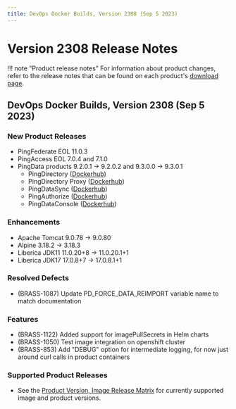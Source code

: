 ```yaml
---
title: DevOps Docker Builds, Version 2308 (Sep 5 2023)
---
```


# Version 2308 Release Notes

!!! note "Product release notes"
For information about product changes, refer to the release notes that can be found on each product's [download page](https://www.pingidentity.com/en/resources/downloads.html).

## DevOps Docker Builds, Version 2308 (Sep 5 2023)

### New Product Releases
- PingFederate EOL 11.0.3
- PingAccess EOL 7.0.4 and 7.1.0
- PingData products 9.2.0.1 → 9.2.0.2 and 9.3.0.0 → 9.3.0.1
    - PingDirectory ([Dockerhub](https://hub.docker.com/r/pingidentity/pingdirectory))
    - PingDirectory Proxy ([Dockerhub](https://hub.docker.com/r/pingidentity/pingdirectoryproxy))
    - PingDataSync ([Dockerhub](https://hub.docker.com/r/pingidentity/pingdatasync))
    - PingAuthorize ([Dockerhub](https://hub.docker.com/r/pingidentity/pingauthorize))
    - PingDataConsole ([Dockerhub](https://hub.docker.com/r/pingidentity/pingdataconsole))

### Enhancements
- Apache Tomcat 9.0.78 → 9.0.80
- Alpine 3.18.2 → 3.18.3
- Liberica JDK11 11.0.20+8 → 11.0.20.1+1 
- Liberica JDK17 17.0.8+7 → 17.0.8.1+1

### Resolved Defects
- (BRASS-1087) Update PD_FORCE_DATA_REIMPORT variable name to match documentation

### Features
- (BRASS-1122) Added support for imagePullSecrets in Helm charts
- (BRASS-1050) Test image integration on openshift cluster
- (BRASS-853) Add "DEBUG" option for intermediate logging, for now just around curl calls in product containers

### Supported Product Releases
- See the [Product Version, Image Release Matrix](../docker-images/productVersionMatrix.md)
  for currently supported image and product versions.
